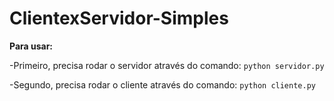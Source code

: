 # ClientexServidor-Simples

**Para usar:**

-Primeiro, precisa rodar o servidor através do comando: ```python servidor.py```

-Segundo, precisa rodar o cliente através do comando: ```python cliente.py```